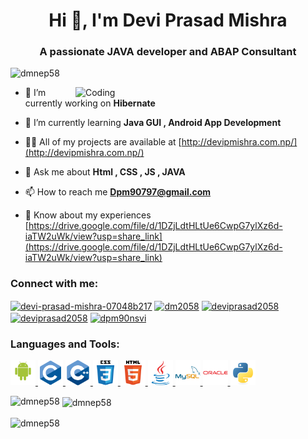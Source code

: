 
<h1 align="center">Hi 👋, I'm Devi Prasad Mishra</h1>
<h3 align="center">A passionate JAVA developer and ABAP Consultant</h3>
<p align="left"> <img src="https://komarev.com/ghpvc/?username=dmnep58&label=Profile%20views&color=0e75b6&style=flat" alt="dmnep58" /> </p>
<img align="right" alt="Coding" width="400" src="https://cdn.dribbble.com/users/1162077/screenshots/3848914/programmer.gif">


- 🔭 I’m currently working on **Hibernate**

- 🌱 I’m currently learning **Java GUI , Android App Development**

- 👨‍💻 All of my projects are available at [http://devipmishra.com.np/](http://devipmishra.com.np/)

- 💬 Ask me about **Html , CSS , JS , JAVA**

- 📫 How to reach me **Dpm90797@gmail.com**

- 📄 Know about my experiences [https://drive.google.com/file/d/1DZjLdtHLtUe6CwpG7ylXz6d-iaTW2uWk/view?usp=share_link](https://drive.google.com/file/d/1DZjLdtHLtUe6CwpG7ylXz6d-iaTW2uWk/view?usp=share_link)

<h3 align="left">Connect with me:</h3>
<p align="left">
<a href="https://linkedin.com/in/devi-prasad-mishra-07048b217" target="blank"><img align="center" src="https://raw.githubusercontent.com/rahuldkjain/github-profile-readme-generator/master/src/images/icons/Social/linked-in-alt.svg" alt="devi-prasad-mishra-07048b217" height="30" width="40" /></a>
<a href="https://fb.com/dm2058" target="blank"><img align="center" src="https://raw.githubusercontent.com/rahuldkjain/github-profile-readme-generator/master/src/images/icons/Social/facebook.svg" alt="dm2058" height="30" width="40" /></a>
<a href="https://www.hackerrank.com/deviprasad2058" target="blank"><img align="center" src="https://raw.githubusercontent.com/rahuldkjain/github-profile-readme-generator/master/src/images/icons/Social/hackerrank.svg" alt="deviprasad2058" height="30" width="40" /></a>
<a href="https://www.hackerearth.com/deviprasad2058" target="blank"><img align="center" src="https://raw.githubusercontent.com/rahuldkjain/github-profile-readme-generator/master/src/images/icons/Social/hackerearth.svg" alt="deviprasad2058" height="30" width="40" /></a>
<a href="https://auth.geeksforgeeks.org/user/dpm90nsvi" target="blank"><img align="center" src="https://raw.githubusercontent.com/rahuldkjain/github-profile-readme-generator/master/src/images/icons/Social/geeks-for-geeks.svg" alt="dpm90nsvi" height="30" width="40" /></a>
</p>

<h3 align="left">Languages and Tools:</h3>
<p align="left"> <a href="https://developer.android.com" target="_blank" rel="noreferrer"> <img src="https://raw.githubusercontent.com/devicons/devicon/master/icons/android/android-original-wordmark.svg" alt="android" width="40" height="40"/> </a> <a href="https://www.cprogramming.com/" target="_blank" rel="noreferrer"> <img src="https://raw.githubusercontent.com/devicons/devicon/master/icons/c/c-original.svg" alt="c" width="40" height="40"/> </a> <a href="https://www.w3schools.com/cpp/" target="_blank" rel="noreferrer"> <img src="https://raw.githubusercontent.com/devicons/devicon/master/icons/cplusplus/cplusplus-original.svg" alt="cplusplus" width="40" height="40"/> </a> <a href="https://www.w3schools.com/css/" target="_blank" rel="noreferrer"> <img src="https://raw.githubusercontent.com/devicons/devicon/master/icons/css3/css3-original-wordmark.svg" alt="css3" width="40" height="40"/> </a> <a href="https://www.w3.org/html/" target="_blank" rel="noreferrer"> <img src="https://raw.githubusercontent.com/devicons/devicon/master/icons/html5/html5-original-wordmark.svg" alt="html5" width="40" height="40"/> </a> <a href="https://www.java.com" target="_blank" rel="noreferrer"> <img src="https://raw.githubusercontent.com/devicons/devicon/master/icons/java/java-original.svg" alt="java" width="40" height="40"/> </a> <a href="https://www.mysql.com/" target="_blank" rel="noreferrer"> <img src="https://raw.githubusercontent.com/devicons/devicon/master/icons/mysql/mysql-original-wordmark.svg" alt="mysql" width="40" height="40"/> </a> <a href="https://www.oracle.com/" target="_blank" rel="noreferrer"> <img src="https://raw.githubusercontent.com/devicons/devicon/master/icons/oracle/oracle-original.svg" alt="oracle" width="40" height="40"/> </a> <a href="https://www.python.org" target="_blank" rel="noreferrer"> <img src="https://raw.githubusercontent.com/devicons/devicon/master/icons/python/python-original.svg" alt="python" width="40" height="40"/> </a> </p>

<p><img align="left" src="https://github-readme-stats.vercel.app/api/top-langs?username=dmnep58&show_icons=true&locale=en&layout=compact" alt="dmnep58" /></p>

<p>&nbsp;<img align="center" src="https://github-readme-stats.vercel.app/api?username=dmnep58&show_icons=true&locale=en" alt="dmnep58" /></p>

<p><img align="center" src="https://github-readme-streak-stats.herokuapp.com/?user=dmnep58&" alt="dmnep58" /></p>
